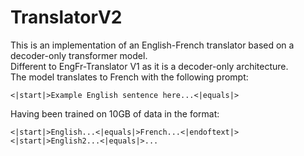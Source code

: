 # TranslatorV2

This is an implementation of an English-French translator based on a decoder-only transformer model. </br>
Different to EngFr-Translator V1 as it is a decoder-only architecture. </br>
The model translates to French with the following prompt:
```
<|start|>Example English sentence here...<|equals|>
```
Having been trained on 10GB of data in the format:
```
<|start|>English...<|equals|>French...<|endoftext|><|start|>English2...<|equals|>...
```